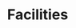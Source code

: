 ---
templateKey: clinic-page
language: en
title: Facilities
redirects: /en/the-clinic/facilities/
published: true
hero:
  display: true
  type: default
  image: /img/hero-facilities.jpg
  parallax: true
  title: >
    <span style="color:white">Facilities</span>
  indicator: true
  halfSize: false
bgText:
  img: /img/parallax-financing.jpg
  display: false
  title: >
    <h1>Recaudos y Documentos a Consignar</h1>
  body: >
    ''
  footer: 
    display: true
    head: >
      <h4>;</h4>
    body: >
      <h3>¿Alguna Duda?</h3>
    link: /contacto
heading:
  display: true
  classname:  section-reasons
  title: "A Space Designed for Your Tranquility"
  content: >
    <p class="dv-subtitle text-center">A unique facilities, an exceptional technological equipment and an ideal environment for our patients to enjoy a different Dentistry with the highest level of comfort, hygiene and safety; always looking for the best possible result.</p>

gallery: 
  display: true
elements:
  - link: #
    bg: /img/lightbox-facilities-thumb-01.jpg
    title: MULTICENTRO EMPRESARIAL DEL ESTE
    body: >
      <p style="display:none"></p>
    icon: icon-search
    action: true
    placeholder: ''
  - link: #
    bg: /img/lightbox-facilities-thumb-02.jpg
    title: MAIN ACCESS
    body: >
      <p style="display:none"></p>
    icon: icon-search
    action: true
    placeholder: ''
  - link: #
    bg: /img/lightbox-facilities-thumb-03.jpg
    title: RECEPTION AREA
    body: >
      <p style="display:none"></p>
    icon: icon-search
    action: true
    placeholder: ''
  - link: #
    bg: /img/lightbox-facilities-thumb-04.jpg
    title: WAITING ROOM
    body: >
      <p style="display:none"></p>
    icon: icon-search
    action: true
    placeholder: ''
  - link: #
    bg: /img/lightbox-facilities-thumb-05.jpg
    title: WAITING ROOM
    body: >
      <p style="display:none"></p>
    icon: icon-search
    action: true
    placeholder: ''
  - link: #
    bg: /img/lightbox-facilities-thumb-06.jpg
    title: WAITING ROOM
    body: >
      <p style="display:none"></p>
    icon: icon-search
    action: true
    placeholder: ''
  - link: #
    bg: /img/lightbox-facilities-thumb-07.jpg
    title: TOILETS
    body: >
      <p style="display:none"></p>
    icon: icon-search
    action: true
    placeholder: ''
  - link: #
    bg: /img/lightbox-facilities-thumb-08.jpg
    title: CENTRAL CORRIDOR
    body: >
      <p style="display:none"></p>
    icon: icon-search
    action: true
    placeholder: ''
  - link: #
    bg: /img/lightbox-facilities-thumb-09.jpg
    title: DENTAL ROOM 1
    body: >
      <p style="display:none"></p>
    icon: icon-search
    action: true
    placeholder: ''
  - link: #
    bg: /img/lightbox-facilities-thumb-10.jpg
    title: INTERVIEW AREA
    body: >
      <p style="display:none"></p>
    icon: icon-search
    action: true
    placeholder: ''
  - link: #
    bg: /img/lightbox-facilities-thumb-11.jpg
    title: DENTAL ROOM 1
    body: >
      <p style="display:none"></p>
    icon: icon-search
    action: true
    placeholder: ''
  - link: #
    bg: /img/lightbox-facilities-thumb-12.jpg
    title: CLINICAL UNIT
    body: >
      <p style="display:none"></p>
    icon: icon-search
    action: true
    placeholder: ''
  - link: #
    bg: /img/lightbox-facilities-thumb-13.jpg
    title: DENTAL ROOM 2
    body: >
      <p style="display:none"></p>
    icon: icon-search
    action: true
    placeholder: ''
  - link: #
    bg: /img/lightbox-facilities-thumb-14.jpg
    title: STERILIZATION
    body: >
      <p style="display:none"></p>
    icon: icon-search
    action: true
    placeholder: ''
  - link: #
    bg: /img/lightbox-facilities-thumb-15.jpg
    title: DENTAL ROOM 2
    body: >
      <p style="display:none"></p>
    icon: icon-search
    action: true
    placeholder: ''
  - link: #
    bg: /img/lightbox-facilities-thumb-16.jpg
    title: RADIOLOGY
    body: >
      <p style="display:none"></p>
    icon: icon-search
    action: true
    placeholder: ''
  - link: #
    bg: /img/lightbox-facilities-thumb-17.jpg
    title: DENTAL ROOM 3
    body: >
      <p style="display:none"></p>
    icon: icon-search
    action: true
    placeholder: ''
  - link: #
    bg: /img/lightbox-facilities-thumb-18.jpg
    title: HIGH SUCTION
    body: >
      <p style="display:none"></p>
    icon: icon-search
    action: true
    placeholder: ''
  - link: #
    bg: /img/lightbox-facilities-thumb-19.jpg
    title: DENTAL ROOM 3
    body: >
      <p style="display:none"></p>
    icon: icon-search
    action: true
    placeholder: ''
  - link: #
    bg: /img/lightbox-facilities-thumb-20.jpg
    title: LED LIGHTING
    body: >
      <p style="display:none"></p>
    icon: icon-search
    action: true
    placeholder: ''
  - link: #
    bg: /img/lightbox-facilities-thumb-21.jpg
    title: LABORATORY
    body: >
      <p style="display:none"></p>
    icon: icon-search
    action: true
    placeholder: ''
reasons:
  display: false
  reasons:  
  - type: 1
    img: /img/icon-number-01.jpg  
    nameimg: ''
    title: ''
    paragraph:
      ''
banner:
  display: false
  img: /img/banner-financing.png
  paragraphs:
    - paragraph1:
        ''
      paragraph2:
        ''
    
social:
  display: true
  imgparallax: /img/parallax-follow-us.jpg
  title: Follow Us
  subtitle: On our blog and social networks
  additionalText: News, Articles, Topical Advices and Much More …
  icons:
    - icon:
        img: false
        class: icon-blog
      alt: blog
      nameicon: Blog
      link:
        href: /en/blog/
        target: _blank
        rel: noopener noreferrer
    - icon:
        img: false
        class: icon-instagram
      alt: instagram
      nameicon: Instagram
      link:
        href: https://www.instagram.com/dental_vip/
        target: _blank
        rel: noopener noreferrer
    - icon:
        img: false
        class: icon-facebook
      alt: facebook
      nameicon: Facebook
      link:
        href: https://www.facebook.com/dentalvip/
        target: _blank
        rel: noopener noreferrer


sections:
  display: false
  sections:  
  - type: 1
    titleimage: /img/procedures-implants.png
    contentimage: /img/procedures-implants.png 
    titlecontent: En la clínica...
    content: > 
      ''
lightQuote:
  color: '#fff'
  display: false
  img:
    ld: /img/procedures-aesthetic-dentistry.png
    pt: /img/procedures-aesthetic-dentistry.png
  content: ''
lightbox:
  display: true
  type: gridGallery
  placeholder: ROTATE THE DEVICE TO ENLARGE THE IMAGES
  images:
    - image: /img/lightbox-facilities-01-en.png
    - image: /img/lightbox-facilities-02-en.png
    - image: /img/lightbox-facilities-03-en.png
    - image: /img/lightbox-facilities-04-en.png
    - image: /img/lightbox-facilities-05-en.png
    - image: /img/lightbox-facilities-06-en.png
    - image: /img/lightbox-facilities-07-en.png
    - image: /img/lightbox-facilities-08-en.png
    - image: /img/lightbox-facilities-09-en.png
    - image: /img/lightbox-facilities-10-en.png
    - image: /img/lightbox-facilities-11-en.png
    - image: /img/lightbox-facilities-12-en.png
    - image: /img/lightbox-facilities-13-en.png
    - image: /img/lightbox-facilities-14-en.png
    - image: /img/lightbox-facilities-15-en.png
    - image: /img/lightbox-facilities-16-en.png
    - image: /img/lightbox-facilities-17-en.png
    - image: /img/lightbox-facilities-18-en.png
    - image: /img/lightbox-facilities-19-en.png
    - image: /img/lightbox-facilities-20-en.png
    - image: /img/lightbox-facilities-21-en.png

checkout:
  display: false
  title: ''
  options:
    - img: /img/icon-bank-transfer.png
      title: ''
      subTitle: ''

  checkout:
    - img: /img/icon-paypal.png
      to: /
      text: ''
  banner:
      aside: >
          ''
      img: /img/icon-travel.png


procedures:
  display: true
  title: ¡One Specialty for each treatment!
  procedures:
    - title: dental implants
      to: /en/the-clinic/dental-implants/
      img: /img/procedures-implants.png
    - title: Orthodontics
      to: /en/specialties/orthodontics/
      img: /img/procedures-orthodontics.png
    - title: Aesthetic Dentistry
      to:  /especialidades/aesthetic-dentistry/
      img: /img/procedures-aesthetic-dentistry.png



---